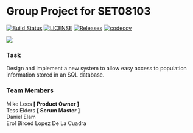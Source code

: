 # Group Project for SET08103
[![Build Status](https://travis-ci.com/DanielElam/SET08103-group-project.svg?branch=master)](https://travis-ci.com/DanielElam/SET08103-group-project)
[![LICENSE](https://img.shields.io/github/license/DanielElam/SET08103-group-project.svg?style=flat-square)](https://github.com/DanielElam/SET08103-group-project/blob/master/LICENSE)
[![Releases](https://img.shields.io/github/release/DanielElam/SET08103-group-project/all.svg?style=flat-square)](https://github.com/DanielElam/SET08103-group-project/releases)
[![codecov](https://codecov.io/gh/DanielElam/SET08103-group-project/branch/master/graph/badge.svg?token=GTBVAHLR1K)](https://codecov.io/gh/DanielElam/SET08103-group-project)

![](https://i.imgur.com/VBQ1FNs.png)

### Task
Design and implement a new system to allow easy access to population information stored in an SQL database.

### Team Members
Mike Lees **[ Product Owner ]**<br/>
Tess Elders **[ Scrum Master ]**<br/>
Daniel Elam<br/>
Erol Birced Lopez De La Cuadra
